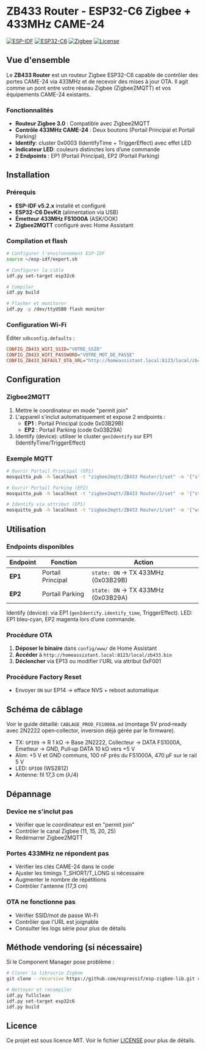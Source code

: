 # ZB433 Router - ESP32-C6 Zigbee + 433MHz CAME-24

[![ESP-IDF](https://img.shields.io/badge/ESP--IDF-v5.2.x-blue.svg)](https://github.com/espressif/esp-idf)
[![ESP32-C6](https://img.shields.io/badge/ESP32--C6-RISC--V-green.svg)](https://www.espressif.com/en/products/socs/esp32-c6)
[![Zigbee](https://img.shields.io/badge/Zigbee-3.0-orange.svg)](https://zigbeealliance.org/)
[![License](https://img.shields.io/badge/License-MIT-yellow.svg)](LICENSE)

## Vue d'ensemble

Le **ZB433 Router** est un routeur Zigbee ESP32-C6 capable de contrôler des portes CAME-24 via 433MHz et de recevoir des mises à jour OTA. Il agit comme un pont entre votre réseau Zigbee (Zigbee2MQTT) et vos équipements CAME-24 existants.

### Fonctionnalités

- **Routeur Zigbee 3.0** : Compatible avec Zigbee2MQTT
- **Contrôle 433MHz CAME-24** : Deux boutons (Portail Principal et Portail Parking)
- **Identify**: cluster 0x0003 (IdentifyTime + TriggerEffect) avec effet LED
- **Indicateur LED**: couleurs distinctes lors d’une commande
- **2 Endpoints** : EP1 (Portail Principal), EP2 (Portail Parking)

## Installation

### Prérequis

- **ESP-IDF v5.2.x** installé et configuré
- **ESP32-C6 DevKit** (alimentation via USB)
- **Émetteur 433MHz FS1000A** (ASK/OOK)
- **Zigbee2MQTT** configuré avec Home Assistant

### Compilation et flash

```bash
# Configurer l'environnement ESP-IDF
source ~/esp-idf/export.sh

# Configurer la cible
idf.py set-target esp32c6

# Compiler
idf.py build

# Flasher et monitorer
idf.py -p /dev/ttyUSB0 flash monitor
```

### Configuration Wi-Fi

Éditer `sdkconfig.defaults` :

```ini
CONFIG_ZB433_WIFI_SSID="VOTRE_SSID"
CONFIG_ZB433_WIFI_PASSWORD="VOTRE_MOT_DE_PASSE"
CONFIG_ZB433_DEFAULT_OTA_URL="http://homeassistant.local:8123/local/zb433.bin"
```

## Configuration

### Zigbee2MQTT

1. Mettre le coordinateur en mode "permit join"
2. L'appareil s'inclut automatiquement et expose 2 endpoints :
   - **EP1** : Portail Principal (code 0x03B29B)
   - **EP2** : Portail Parking (code 0x03B29A)
3. Identify (device): utiliser le cluster `genIdentify` sur EP1 (IdentifyTime/TriggerEffect)

### Exemple MQTT

```bash
# Ouvrir Portail Principal (EP1)
mosquitto_pub -h localhost -t "zigbee2mqtt/ZB433 Router/1/set" -m '{"state":"ON"}'

# Ouvrir Portail Parking (EP2)
mosquitto_pub -h localhost -t "zigbee2mqtt/ZB433 Router/2/set" -m '{"state":"ON"}'

# Identify via attribut (EP1)
mosquitto_pub -h localhost -t "zigbee2mqtt/ZB433 Router/1/set" -m '{"write":{"cluster":"genIdentify","payload":{"identify_time":5}}}'
```

## Utilisation

### Endpoints disponibles

| Endpoint | Fonction | Action |
|----------|----------|--------|
| **EP1** | Portail Principal | `state: ON` → TX 433MHz (0x03B29B) |
| **EP2** | Portail Parking   | `state: ON` → TX 433MHz (0x03B29A) |

Identify (device): via EP1 (`genIdentify.identify_time`, TriggerEffect).
LED: EP1 bleu-cyan, EP2 magenta lors d’une commande.

### Procédure OTA

1. **Déposer le binaire** dans `config/www/` de Home Assistant
2. **Accéder** à `http://homeassistant.local:8123/local/zb433.bin`
3. **Déclencher** via EP13 ou modifier l'URL via attribut 0xF001

### Procédure Factory Reset

- Envoyer `ON` sur EP14 → efface NVS + reboot automatique

## Schéma de câblage

Voir le guide détaillé: `CABLAGE_PROD_FS1000A.md` (montage 5V prod‑ready avec 2N2222 open‑collector, inversion déjà gérée par le firmware).

- TX: `GPIO9` → R 1 kΩ → Base 2N2222, Collecteur → DATA FS1000A, Émetteur → GND, Pull‑up DATA 10 kΩ vers +5 V
- Alim: +5 V et GND communs, 100 nF près du FS1000A, 470 µF sur le rail 5 V
- LED: `GPIO8` (WS2812)
- Antenne: fil 17,3 cm (λ/4)

## Dépannage

### Device ne s'inclut pas
- Vérifier que le coordinateur est en "permit join"
- Contrôler le canal Zigbee (11, 15, 20, 25)
- Redémarrer Zigbee2MQTT

### Portes 433MHz ne répondent pas
- Vérifier les clés CAME-24 dans le code
- Ajuster les timings T_SHORT/T_LONG si nécessaire
- Augmenter le nombre de répétitions
- Contrôler l'antenne (17,3 cm)

### OTA ne fonctionne pas
- Vérifier SSID/mot de passe Wi-Fi
- Contrôler que l'URL est joignable
- Consulter les logs série pour plus de détails

## Méthode vendoring (si nécessaire)

Si le Component Manager pose problème :

```bash
# Cloner la librairie Zigbee
git clone --recursive https://github.com/espressif/esp-zigbee-lib.git components/esp-zigbee-lib

# Nettoyer et recompiler
idf.py fullclean
idf.py set-target esp32c6
idf.py build
```

## Licence

Ce projet est sous licence MIT. Voir le fichier [LICENSE](LICENSE) pour plus de détails.